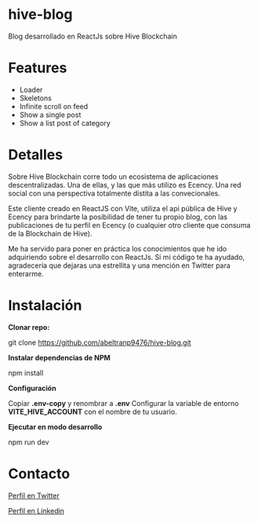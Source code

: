 # hive-blog
Blog desarrollado en ReactJs sobre Hive Blockchain

# Features
- Loader
- Skeletons
- Infinite scroll on feed
- Show a single post
- Show a list post of category

# Detalles
Sobre Hive Blockchain corre todo un ecosistema de aplicaciones descentralizadas. Una de ellas, y las que más utilizo es Ecency. Una red social con una perspectiva totalmente distita a las convecionales.

Este cliente creado en ReactJS con Vite, utiliza el api pública de Hive y Ecency para brindarte la posibilidad de tener tu propio blog, con las publicaciones de tu perfil en Ecency (o cualquier otro cliente que consuma de la Blockchain de Hive).

Me ha servido para poner en práctica los conocimientos que he ido adquiriendo sobre el desarrollo con ReactJs. Si mi código te ha ayudado, agradecería que dejaras una estrellita y una mención en Twitter para enterarme.

# Instalación
**Clonar repo:**

git clone https://github.com/abeltranp9476/hive-blog.git

**Instalar dependencias de NPM**

npm install

**Configuración**

Copiar **.env-copy** y renombrar a **.env**
Configurar la variable de entorno **VITE_HIVE_ACCOUNT** con el nombre de tu usuario.

**Ejecutar en modo desarrollo**

npm run dev

# Contacto
[Perfil en Twitter](https://twitter.com/abeltranp940)

[Perfil en Linkedin](https://www.linkedin.com/in/ariel-beltran-paneque-5a2249138)